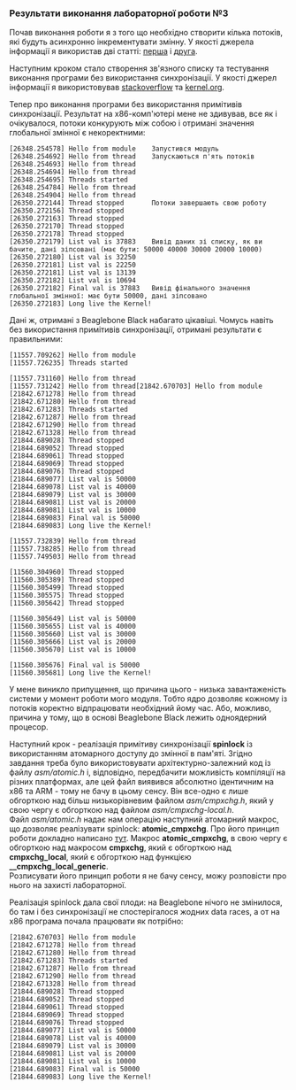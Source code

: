 
###  Результати виконання лабораторної роботи №3

Почав виконання роботи я з того що необхідно створити кілька потоків, які будуть асинхронно інкрементувати змінну. У якості джерела інформації я використав дві статті: [перша](http://tuxthink.blogspot.com/2011/02/kernel-thread-creation-1.html) і [друга](https://subscription.packtpub.com/book/application_development/9781785883057/1/ch01lvl1sec13/kernel-threads).


Наступним кроком стало створення зв'язного списку та тестування виконання програми без використання синхронізації. У якості джерел інформації я використовував [stackoverflow](https://stackoverflow.com/questions/33933344/adding-items-to-a-linux-kernel-linked-list?answertab=votes#tab-top) та [kernel.org](https://www.kernel.org/doc/htmldocs/kernel-api/adt.html).


Тепер про виконання програми без використання примітивів синхронізації. Результат на х86-комп'ютері мене не здивував, все як і очікувалося, потоки конкурують між собою і отримані значення глобальної змінної є некоректними:
```
[26348.254578] Hello from module	Запустився модуль
[26348.254692] Hello from thread	Запускаються п'ять потоків
[26348.254693] Hello from thread
[26348.254694] Hello from thread
[26348.254695] Threads started		
[26348.254784] Hello from thread
[26348.254904] Hello from thread
[26350.272144] Thread stopped		Потоки завершають свою роботу
[26350.272156] Thread stopped
[26350.272163] Thread stopped
[26350.272170] Thread stopped
[26350.272178] Thread stopped
[26350.272179] List val is 37883	Вивід даних зі списку, як ви бачите, дані зіпсовані (має бути: 50000 40000 30000 20000 10000)
[26350.272180] List val is 32250
[26350.272181] List val is 22250
[26350.272181] List val is 13139
[26350.272182] List val is 10694
[26350.272182] Final val is 37883	Вивід фінального значення глобальної змінної: має бути 50000, дані зіпсовано
[26350.272183] Long live the Kernel!
```

Дані ж, отримані з Beaglebone Black набагато цікавіші. Чомусь навіть без використання примітивів синхронізації, отримані результати є правильними:
```
[11557.709262] Hello from module
[11557.726235] Threads started

[11557.731160] Hello from thread
[11557.731242] Hello from thread[21842.670703] Hello from module
[21842.671278] Hello from thread
[21842.671280] Hello from thread
[21842.671283] Threads started
[21842.671287] Hello from thread
[21842.671290] Hello from thread
[21842.671328] Hello from thread
[21844.689028] Thread stopped
[21844.689052] Thread stopped
[21844.689061] Thread stopped
[21844.689069] Thread stopped
[21844.689076] Thread stopped
[21844.689077] List val is 50000
[21844.689078] List val is 40000
[21844.689079] List val is 30000
[21844.689081] List val is 20000
[21844.689081] List val is 10000
[21844.689083] Final val is 50000
[21844.689083] Long live the Kernel!

[11557.732839] Hello from thread
[11557.738285] Hello from thread
[11557.749503] Hello from thread

[11560.304960] Thread stopped
[11560.305389] Thread stopped
[11560.305499] Thread stopped
[11560.305575] Thread stopped
[11560.305642] Thread stopped

[11560.305649] List val is 50000
[11560.305655] List val is 40000
[11560.305660] List val is 30000
[11560.305666] List val is 20000
[11560.305670] List val is 10000

[11560.305676] Final val is 50000
[11560.305681] Long live the Kernel!

```

У мене виникло припущення, що причина цього - низька завантаженість системи у момент роботи мого модуля. Тобто ядро дозволяє кожному із потоків коректно відпрацювати необхідний йому час. Або, можливо, причина у тому, що в основі Beaglebone Black лежить одноядерний процесор.

Наступний крок - реалізація примітиву синхронізації **spinlock** із використанням атомарного доступу до змінної в пам'яті. Згідно завдання треба було використовувати архітектурно-залежний код із файлу *asm/atomic.h* і, відповідно, передбачити можливість компіляції на різних платформах, але цей файл виявився абсолютно ідентичним на x86 та ARM - тому не бачу в цьому сенсу. Він все-одно є лише обгорткою над більш низькорівневим файлом *asm/cmpxchg.h*, який у свою чергу є обгорткою над файлом *asm/cmpxchg-local.h*.    
Файл *asm/atomic.h* надає нам операцію наступний атомарний макрос, що дозволяє реалізувати spinlock: **atomic_cmpxchg**. Про його принцип роботи докладно написано [тут](https://lwn.net/Articles/695257/). Макрос **atomic_cmpxchg**, в свою чергу є обгорткою над макросом **cmpxchg**, який є обгорткою над **cmpxchg_local**, який є обгорткою над функцією **__cmpxchg_local_generic**.   
Розписувати його принцип роботи я не бачу сенсу, можу розповісти про нього на захисті лабораторної.  


Реалізація spinlock дала свої плоди: на Beaglebone нічого не змінилося, бо там і без синхронізації не спостерігалося жодних data races, а от на x86 програма почала працювати як потрібно:
```
[21842.670703] Hello from module
[21842.671278] Hello from thread
[21842.671280] Hello from thread
[21842.671283] Threads started
[21842.671287] Hello from thread
[21842.671290] Hello from thread
[21842.671328] Hello from thread
[21844.689028] Thread stopped
[21844.689052] Thread stopped
[21844.689061] Thread stopped
[21844.689069] Thread stopped
[21844.689076] Thread stopped
[21844.689077] List val is 50000
[21844.689078] List val is 40000
[21844.689079] List val is 30000
[21844.689081] List val is 20000
[21844.689081] List val is 10000
[21844.689083] Final val is 50000
[21844.689083] Long live the Kernel!

```




